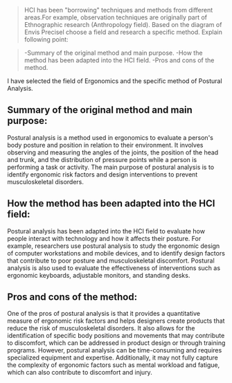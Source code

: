 > HCI has been "borrowing" techniques and methods from different areas.For example, observation techniques are originally part of Ethnographic research (Anthropology field).
> Based on the diagram of Envis Precisel choose a field and research a specific method. Explain following point:

> -Summary of the original method and main purpose.
> -How the method has been adapted into the HCI field.
> -Pros and cons of the method.

I have selected the field of Ergonomics and the specific method of Postural Analysis.

## Summary of the original method and main purpose:
Postural analysis is a method used in ergonomics to evaluate a person's body posture and position in relation to their environment. It involves observing and measuring the angles of the joints, the position of the head and trunk, and the distribution of pressure points while a person is performing a task or activity. The main purpose of postural analysis is to identify ergonomic risk factors and design interventions to prevent musculoskeletal disorders.

## How the method has been adapted into the HCI field:
Postural analysis has been adapted into the HCI field to evaluate how people interact with technology and how it affects their posture. For example, researchers use postural analysis to study the ergonomic design of computer workstations and mobile devices, and to identify design factors that contribute to poor posture and musculoskeletal discomfort. Postural analysis is also used to evaluate the effectiveness of interventions such as ergonomic keyboards, adjustable monitors, and standing desks.

## Pros and cons of the method:
One of the pros of postural analysis is that it provides a quantitative measure of ergonomic risk factors and helps designers create products that reduce the risk of musculoskeletal disorders. It also allows for the identification of specific body positions and movements that may contribute to discomfort, which can be addressed in product design or through training programs. However, postural analysis can be time-consuming and requires specialized equipment and expertise. Additionally, it may not fully capture the complexity of ergonomic factors such as mental workload and fatigue, which can also contribute to discomfort and injury.